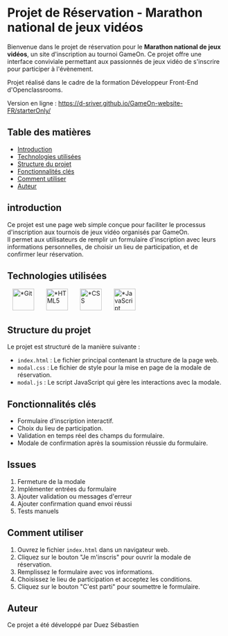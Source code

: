 # Projet de Réservation - Marathon national de jeux vidéos

Bienvenue dans le projet de réservation pour le **Marathon national de jeux vidéos**, un site d'inscription au tournoi GameOn. Ce projet offre une interface conviviale permettant aux passionnés de jeux vidéo de s'inscrire pour participer à l'évènement.

Projet réalisé dans le cadre de la formation Développeur Front-End d'Openclassrooms.

Version en ligne : https://d-sriver.github.io/GameOn-website-FR/starterOnly/

## Table des matières

- [Introduction](#introduction)
- [Technologies utilisées](#technologies-utilisées)
- [Structure du projet](#structure-du-projet)
- [Fonctionnalités clés](#fonctionnalités-clés)
- [Comment utiliser](#comment-utiliser)
- [Auteur](#auteur)

## introduction

Ce projet est une page web simple conçue pour faciliter le processus d'inscription aux tournois de jeux vidéo organisés par GameOn. <br>
Il permet aux utilisateurs de remplir un formulaire d'inscription avec leurs informations personnelles, de choisir un lieu de participation, et de confirmer leur réservation.

## Technologies utilisées

<img src="https://www.vectorlogo.zone/logos/git-scm/git-scm-icon.svg" alt="*Git" style="padding: 0 12px" height="50"/>
<img src="https://www.vectorlogo.zone/logos/w3_html5/w3_html5-icon.svg" alt="*HTML5" style="padding: 0 12px" height="50"/>
<img src="https://www.vectorlogo.zone/logos/w3_css/w3_css-icon.svg" alt="*CSS" style="padding: 0 12px" height="50"/>
<img src="https://upload.vectorlogo.zone/logos/javascript/images/806c2e30-cf85-4b36-81bb-037049603c34.svg" alt="*JavaScript" style="padding: 0 12px" height="50"/>

## Structure du projet

Le projet est structuré de la manière suivante :

- `index.html` : Le fichier principal contenant la structure de la page web.
- `modal.css` : Le fichier de style pour la mise en page de la modale de réservation.
- `modal.js` : Le script JavaScript qui gère les interactions avec la modale.

## Fonctionnalités clés

- Formulaire d'inscription interactif.
- Choix du lieu de participation.
- Validation en temps réel des champs du formulaire.
- Modale de confirmation après la soumission réussie du formulaire.

## Issues
1. Fermeture de la modale
2. Implémenter entrées du formulaire
3. Ajouter validation ou messages d'erreur
4. Ajouter confirmation quand envoi réussi
5. Tests manuels

## Comment utiliser

1. Ouvrez le fichier `index.html` dans un navigateur web.
2. Cliquez sur le bouton "Je m'inscris" pour ouvrir la modale de réservation.
3. Remplissez le formulaire avec vos informations.
4. Choisissez le lieu de participation et acceptez les conditions.
5. Cliquez sur le bouton "C'est parti" pour soumettre le formulaire.

## Auteur

Ce projet a été développé par Duez Sébastien
